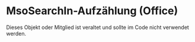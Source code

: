 
# MsoSearchIn-Aufzählung (Office)

Dieses Objekt oder Mitglied ist veraltet und sollte im Code nicht verwendet werden.

